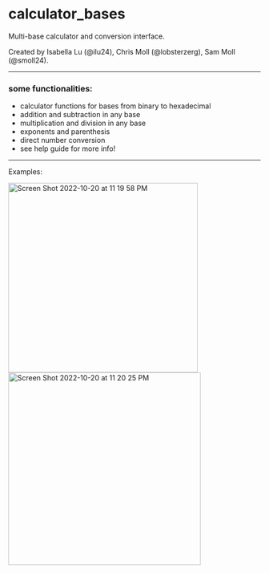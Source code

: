 # calculator_bases
Multi-base calculator and conversion interface.

Created by Isabella Lu (@ilu24), Chris Moll (@lobsterzerg), Sam Moll (@smoll24).

---
### some functionalities:
- calculator functions for bases from binary to hexadecimal
- addition and subtraction in any base
- multiplication and division in any base
- exponents and parenthesis
- direct number conversion
- see help guide for more info!
---
Examples:


<img width="378" alt="Screen Shot 2022-10-20 at 11 19 58 PM" src="https://user-images.githubusercontent.com/98288767/197126348-d89fcfe8-1a38-4322-9c67-7c2cc5ad82c7.png">

<img width="384" alt="Screen Shot 2022-10-20 at 11 20 25 PM" src="https://user-images.githubusercontent.com/98288767/197126403-59dba57f-f295-459f-ba92-ca6f1734bb5f.png">
